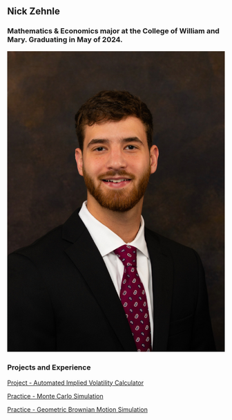 ## Nick Zehnle
### Mathematics & Economics major at the College of William and Mary. Graduating in May of 2024.

<img src="propic.jpg">

### Projects and Experience
[Project - Automated Implied Volatility Calculator](https://NickZehnle.github.io/Programming-Experience/stockscraper.html)

[Practice - Monte Carlo Simulation](https://NickZehnle.github.io/Programming-Experience/montecarlo.html)

[Practice - Geometric Brownian Motion Simulation](https://NickZehnle.github.io/Programming-Experience/gbm.html)
